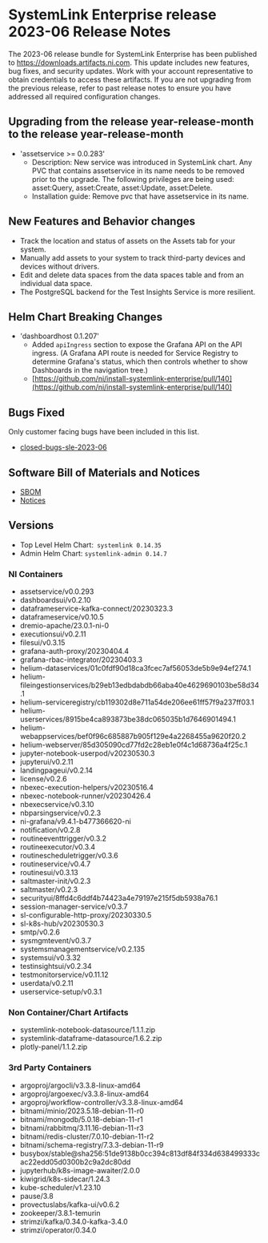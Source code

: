 # SystemLink Enterprise release 2023-06 Release Notes

The 2023-06 release bundle for SystemLink Enterprise has been published to <https://downloads.artifacts.ni.com>. This update includes new features, bug fixes, and security updates. Work with your account representative to obtain credentials to access these artifacts. If you are not upgrading from the previous release, refer to past release notes to ensure you have addressed all required configuration changes.

## Upgrading from the release year-release-month to the release year-release-month

<!-- Optional section to include comments and instructions needed to successfully upgrade from the previous release to the current release. If the only changes needed are already captured in Helm Chart Breaking Changes, this section is not needed. -->

- 'assetservice >= 0.0.283'
    - Description: New service was introduced in SystemLink chart. Any PVC that contains assetservice in its name needs to be removed prior to the upgrade. The following privileges are being used: asset:Query, asset:Create, asset:Update, asset:Delete.
    - Installation guide: Remove pvc that have assetservice in its name.

## New Features and Behavior changes

- Track the location and status of assets on the Assets tab for your system.
- Manually add assets to your system to track third-party devices and devices without drivers.
- Edit and delete data spaces from the data spaces table and from an individual data space.
- The PostgreSQL backend for the Test Insights Service is more resilient.

## Helm Chart Breaking Changes

- 'dashboardhost 0.1.207' 
    - Added `apiIngress` section to expose the Grafana API on the API ingress. (A Grafana API route is needed for Service Registry to determine Grafana's status, which then controls whether to show Dashboards in the navigation tree.)
    - [https://github.com/ni/install-systemlink-enterprise/pull/140](https://github.com/ni/install-systemlink-enterprise/pull/140)

## Bugs Fixed

Only customer facing bugs have been included in this list.

- [closed-bugs-sle-2023-06](https://github.com/ni/install-systemlink-enterprise/blob/2023-06/release-notes/2023-06/closed-bugs-sle-2023-06.xlsx)

## Software Bill of Materials and Notices

<!-- This section should link to the directories containing notices and SBOM. The URL for the release (tag) should be used. -->

- [SBOM](https://github.com/ni/install-systemlink-enterprise/tree/2023-06/release-notes/2023-06/sbom)
- [Notices](https://github.com/ni/install-systemlink-enterprise/tree/2023-06/release-notes/2023-06/notices)

## Versions

- Top Level Helm Chart: `systemlink 0.14.35`
- Admin Helm Chart: `systemlink-admin 0.14.7`

### NI Containers

- assetservice/v0.0.293
- dashboardsui/v0.2.10
- dataframeservice-kafka-connect/20230323.3
- dataframeservice/v0.10.5
- dremio-apache/23.0.1-ni-0
- executionsui/v0.2.11
- filesui/v0.3.15
- grafana-auth-proxy/20230404.4
- grafana-rbac-integrator/20230403.3
- helium-dataservices/01c0fdf90d18ca3fcec7af56053de5b9e94ef274.1
- helium-fileingestionservices/b29eb13edbdabdb66aba40e4629690103be58d34.1
- helium-serviceregistry/cb119302d8e711a54de206ee61ff57f9a237ff03.1
- helium-userservices/8915be4ca893873be38dc065035b1d7646901494.1
- helium-webappservices/bef0f96c685887b905f129e4a2268455a9620f20.2
- helium-webserver/85d305090cd77fd2c28eb1e0f4c1d68736a4f25c.1
- jupyter-notebook-userpod/v20230530.3
- jupyterui/v0.2.11
- landingpageui/v0.2.14
- license/v0.2.6
- nbexec-execution-helpers/v20230516.4
- nbexec-notebook-runner/v20230426.4
- nbexecservice/v0.3.10
- nbparsingservice/v0.2.3
- ni-grafana/v9.4.1-b477366620-ni
- notification/v0.2.8
- routineeventtrigger/v0.3.2
- routineexecutor/v0.3.4
- routinescheduletrigger/v0.3.6
- routineservice/v0.4.7
- routinesui/v0.3.13
- saltmaster-init/v0.2.3
- saltmaster/v0.2.3
- securityui/8ffd4c6ddf4b74423a4e79197e215f5db5938a76.1
- session-manager-service/v0.3.7
- sl-configurable-http-proxy/20230330.5
- sl-k8s-hub/v20230530.3
- smtp/v0.2.6
- sysmgmtevent/v0.3.7
- systemsmanagementservice/v0.2.135
- systemsui/v0.3.32
- testinsightsui/v0.2.34
- testmonitorservice/v0.11.12
- userdata/v0.2.11
- userservice-setup/v0.3.1


### Non Container/Chart Artifacts

- systemlink-notebook-datasource/1.1.1.zip
- systemlink-dataframe-datasource/1.6.2.zip
- plotly-panel/1.1.2.zip

### 3rd Party Containers

- argoproj/argocli/v3.3.8-linux-amd64
- argoproj/argoexec/v3.3.8-linux-amd64
- argoproj/workflow-controller/v3.3.8-linux-amd64
- bitnami/minio/2023.5.18-debian-11-r0
- bitnami/mongodb/5.0.18-debian-11-r1
- bitnami/rabbitmq/3.11.16-debian-11-r3
- bitnami/redis-cluster/7.0.10-debian-11-r2
- bitnami/schema-registry/7.3.3-debian-11-r9
- busybox/stable@sha256:51de9138b0cc394c813df84f334d638499333cac22edd05d0300b2c9a2dc80dd
- jupyterhub/k8s-image-awaiter/2.0.0
- kiwigrid/k8s-sidecar/1.24.3
- kube-scheduler/v1.23.10
- pause/3.8
- provectuslabs/kafka-ui/v0.6.2
- zookeeper/3.8.1-temurin
- strimzi/kafka/0.34.0-kafka-3.4.0
- strimzi/operator/0.34.0
